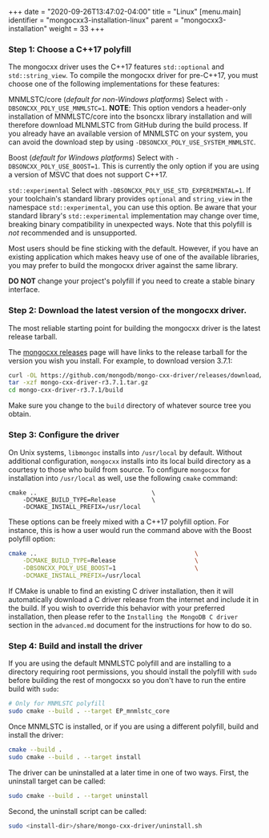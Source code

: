 +++
date = "2020-09-26T13:47:02-04:00"
title = "Linux"
[menu.main]
  identifier = "mongocxx3-installation-linux"
  parent = "mongocxx3-installation"
  weight = 33
+++

### Step 1: Choose a C++17 polyfill

The mongocxx driver uses the C++17 features `std::optional` and
`std::string_view`. To compile the mongocxx driver for pre-C++17, you
must choose one of the following implementations for these features:

   MNMLSTC/core (*default for non-Windows platforms*)
     Select with `-DBSONCXX_POLY_USE_MNMLSTC=1`.  **NOTE**: This option
     vendors a header-only installation of MNMLSTC/core into the bsoncxx
     library installation and will therefore download MLNMLSTC from GitHub
     during the build process. If you already have an available version of
     MNMLSTC on your system, you can avoid the download step by using
     `-DBSONCXX_POLY_USE_SYSTEM_MNMLSTC`.

   Boost (*default for Windows platforms*)
     Select with `-DBSONCXX_POLY_USE_BOOST=1`. This is currently the
     only option if you are using a version of MSVC that does not support
     C++17.

   `std::experimental`
     Select with `-DBSONCXX_POLY_USE_STD_EXPERIMENTAL=1`. If your
     toolchain's standard library provides `optional` and
     `string_view` in the namespace `std::experimental`, you can use
     this option. Be aware that your standard library's
     `std::experimental` implementation may change over time,
     breaking binary compatibility in unexpected ways. Note that this
     polyfill is *not* recommended and is unsupported.

Most users should be fine sticking with the default. However, if you
have an existing application which makes heavy use of one of the
available libraries, you may prefer to build the mongocxx driver
against the same library.

**DO NOT** change your project's polyfill if you need to create a
stable binary interface.

### Step 2: Download the latest version of the mongocxx driver.

The most reliable starting point for building the mongocxx driver is the latest
release tarball.

The [mongocxx releases](https://github.com/mongodb/mongo-cxx-driver/releases)
page will have links to the release tarball for the version you wish you install.  For
example, to download version 3.7.1:

```sh
curl -OL https://github.com/mongodb/mongo-cxx-driver/releases/download/r3.7.1/mongo-cxx-driver-r3.7.1.tar.gz
tar -xzf mongo-cxx-driver-r3.7.1.tar.gz
cd mongo-cxx-driver-r3.7.1/build
```

Make sure you change to the `build` directory of whatever source tree you
obtain.

### Step 3: Configure the driver

On Unix systems, `libmongoc` installs into `/usr/local` by default. Without additional
configuration, `mongocxx` installs into its local build directory as a courtesy to those who build
from source. To configure `mongocxx` for installation into `/usr/local` as well, use the following
`cmake` command:

```
cmake ..                                \
    -DCMAKE_BUILD_TYPE=Release          \
    -DCMAKE_INSTALL_PREFIX=/usr/local
```

These options can be freely mixed with a C++17 polyfill option. For instance, this is how a user
would run the command above with the Boost polyfill option:
```sh
cmake ..                                            \
    -DCMAKE_BUILD_TYPE=Release                      \
    -DBSONCXX_POLY_USE_BOOST=1                      \
    -DCMAKE_INSTALL_PREFIX=/usr/local
```

If CMake is unable to find an existing C driver installation, then it will
automatically download a C driver release from the internet and include it in
the build. If you wish to override this behavior with your preferred
installation, then please refer to the `Installing the MongoDB C driver` section
in the `advanced.md` document for the instructions for how to do so.

### Step 4: Build and install the driver

If you are using the default MNMLSTC polyfill and are installing to a
directory requiring root permissions, you should install the polyfill with
`sudo` before building the rest of mongocxx so you don't have to run
the entire build with `sudo`:

```sh
# Only for MNMLSTC polyfill
sudo cmake --build . --target EP_mnmlstc_core
```

Once MNMLSTC is installed, or if you are using a different polyfill,
build and install the driver:

```sh
cmake --build .
sudo cmake --build . --target install
```

The driver can be uninstalled at a later time in one of two ways.  First,
the uninstall target can be called:

```sh
sudo cmake --build . --target uninstall
```

Second, the uninstall script can be called:

```sh
sudo <install-dir>/share/mongo-cxx-driver/uninstall.sh
```

